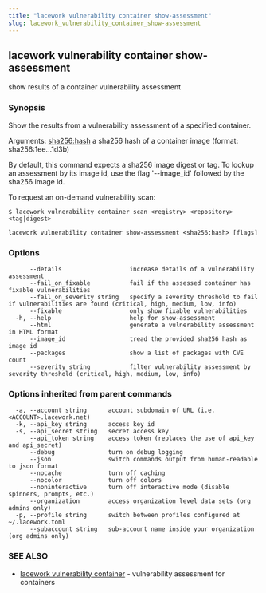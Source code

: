 ```yaml
---
title: "lacework vulnerability container show-assessment"
slug: lacework_vulnerability_container_show-assessment
---
```

## lacework vulnerability container show-assessment

show results of a container vulnerability assessment

### Synopsis

Show the results from a vulnerability assessment of a specified container.

Arguments:
  <sha256:hash> a sha256 hash of a container image (format: sha256:1ee...1d3b)

By default, this command expects a sha256 image digest or tag. To lookup an
assessment by its image id, use the flag '--image_id' followed by the sha256
image id.

To request an on-demand vulnerability scan:

    $ lacework vulnerability container scan <registry> <repository> <tag|digest>

```
lacework vulnerability container show-assessment <sha256:hash> [flags]
```

### Options

```
      --details                   increase details of a vulnerability assessment
      --fail_on_fixable           fail if the assessed container has fixable vulnerabilities
      --fail_on_severity string   specify a severity threshold to fail if vulnerabilities are found (critical, high, medium, low, info)
      --fixable                   only show fixable vulnerabilities
  -h, --help                      help for show-assessment
      --html                      generate a vulnerability assessment in HTML format
      --image_id                  tread the provided sha256 hash as image id
      --packages                  show a list of packages with CVE count
      --severity string           filter vulnerability assessment by severity threshold (critical, high, medium, low, info)
```

### Options inherited from parent commands

```
  -a, --account string      account subdomain of URL (i.e. <ACCOUNT>.lacework.net)
  -k, --api_key string      access key id
  -s, --api_secret string   secret access key
      --api_token string    access token (replaces the use of api_key and api_secret)
      --debug               turn on debug logging
      --json                switch commands output from human-readable to json format
      --nocache             turn off caching
      --nocolor             turn off colors
      --noninteractive      turn off interactive mode (disable spinners, prompts, etc.)
      --organization        access organization level data sets (org admins only)
  -p, --profile string      switch between profiles configured at ~/.lacework.toml
      --subaccount string   sub-account name inside your organization (org admins only)
```

### SEE ALSO

* [lacework vulnerability container](lacework_vulnerability_container.md)	 - vulnerability assessment for containers

